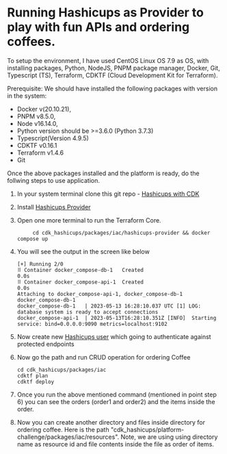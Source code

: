 # Running Hashicups as Provider to play with fun APIs and ordering coffees.

To setup the environment, I have used CentOS Linux OS 7.9 as OS, with installing packages, Python, NodeJS, PNPM package manager, Docker, Git, Typescript (TS), Terraform, CDKTF (Cloud Development Kit for Terraform). 

Prerequisite:
We should have installed the following packages with version in the system:

* Docker v(20.10.21), 
* PNPM v8.5.0, 
* Node v16.14.0, 
* Python version should be >=3.6.0 (Python 3.7.3)
* Typescript(Version 4.9.5)
* CDKTF v0.16.1
* Terraform v1.4.6
* Git

Once the above packages installed and the platform is ready, do the follwing steps to use application.

1) In your system terminal clone this git repo - [Hashicups with CDK](https://github.com/byomkesh99/cdk_hashicups.git)
2) Install [Hashicups Provider](https://developer.hashicorp.com/terraform/tutorials/providers/provider-use#install-hashicups-provider)
3) Open one more terminal to run the Terraform Core. 

            cd cdk_hashicups/packages/iac/hashicups-provider && docker compose up
            
4) You will see the output in the screen like below

       [+] Running 2/0
       ⠿ Container docker_compose-db-1   Created                                                                       0.0s
       ⠿ Container docker_compose-api-1  Created                                                                       0.0s
       Attaching to docker_compose-api-1, docker_compose-db-1
       docker_compose-db-1   
       docker_compose-db-1   | 2023-05-13 16:28:10.037 UTC [1] LOG:  database system is ready to accept connections
       docker_compose-api-1  | 2023-05-13T16:28:10.351Z [INFO]  Starting service: bind=0.0.0.0:9090 metrics=localhost:9102

           
5) Now create new [Hashicups user](https://developer.hashicorp.com/terraform/tutorials/providers/provider-use#create-new-hashicups-user) which going to authenticate against protected endpoints
6) Now go the path and run CRUD operation for ordering Coffee

       cd cdk_hashicups/packages/iac
       cdktf plan 
       cdktf deploy
       
7) Once you run the above mentioned command (mentioned in point step 6) you can see the orders (order1 and order2) and the items inside the order.
8) Now you can create another directory and files inside directory for ordering coffee. Here is the path "cdk_hashicups/platform-challenge/packages/iac/resources". Note, we are using using directory name as resource id and file contents inside the file as order of items.

